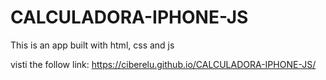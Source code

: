 # CALCULADORA-IPHONE-JS
This is an app built with html, css and js

visti the follow link: https://ciberelu.github.io/CALCULADORA-IPHONE-JS/
